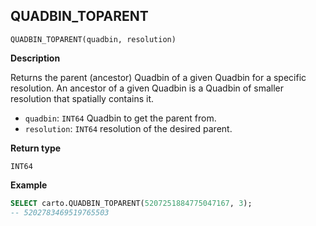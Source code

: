 ## QUADBIN_TOPARENT

```sql:signature
QUADBIN_TOPARENT(quadbin, resolution)
```

**Description**

Returns the parent (ancestor) Quadbin of a given Quadbin for a specific resolution. An ancestor of a given Quadbin is a Quadbin of smaller resolution that spatially contains it.

* `quadbin`: `INT64` Quadbin to get the parent from.
* `resolution`: `INT64` resolution of the desired parent.

**Return type**

`INT64`

**Example**

```sql
SELECT carto.QUADBIN_TOPARENT(5207251884775047167, 3);
-- 5202783469519765503
```
